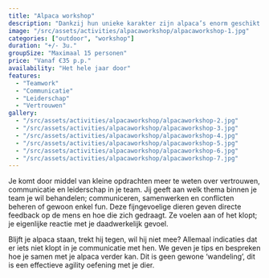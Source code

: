 ```yaml
---
title: "Alpaca workshop"
description: "Dankzij hun unieke karakter zijn alpaca’s enorm geschikt om samen op zoek te gaan naar de verschillende manieren om een situatie binnen een team aan te pakken."
image: "/src/assets/activities/alpacaworkshop/alpacaworkshop-1.jpg"
categories: ["outdoor", "workshop"]
duration: "+/- 3u."
groupSize: "Maximaal 15 personen"
price: "Vanaf €35 p.p."
availability: "Het hele jaar door"
features:
  - "Teamwork"
  - "Communicatie"
  - "Leiderschap"
  - "Vertrouwen"
gallery:
  - "/src/assets/activities/alpacaworkshop/alpacaworkshop-2.jpg"
  - "/src/assets/activities/alpacaworkshop/alpacaworkshop-3.jpg"
  - "/src/assets/activities/alpacaworkshop/alpacaworkshop-4.jpg"
  - "/src/assets/activities/alpacaworkshop/alpacaworkshop-5.jpg"
  - "/src/assets/activities/alpacaworkshop/alpacaworkshop-6.jpg"
  - "/src/assets/activities/alpacaworkshop/alpacaworkshop-7.jpg"
---
```


Je komt door middel van kleine opdrachten meer te weten over vertrouwen, communicatie en leiderschap in je team. Jij geeft aan welk thema binnen je team je wil behandelen; communiceren, samenwerken en conflicten beheren of gewoon enkel fun. Deze fijngevoelige dieren geven directe feedback op de mens en hoe die zich gedraagt. Ze voelen aan of het klopt; je eigenlijke reactie met je daadwerkelijk gevoel.

Blijft je alpaca staan, trekt hij tegen, wil hij niet mee? Allemaal indicaties dat er iets niet klopt in je communicatie met hen. We geven je tips en bespreken hoe je samen met je alpaca verder kan. Dit is geen gewone ‘wandeling’, dit is een effectieve agility oefening met je dier.
